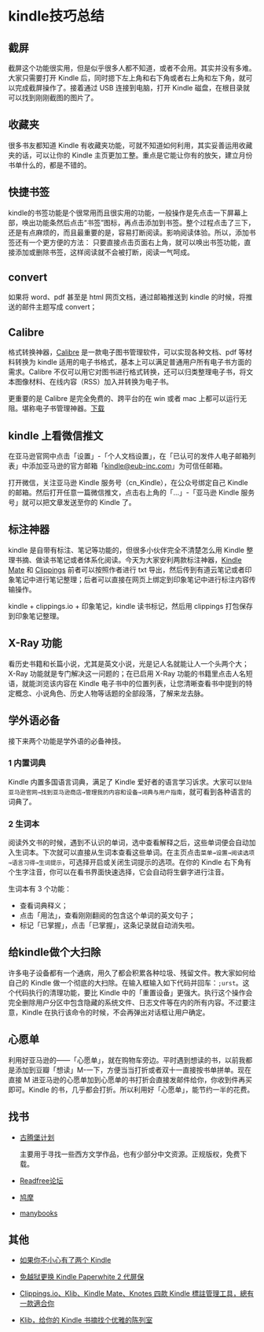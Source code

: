 # kindle技巧总结

## 截屏

截屏这个功能很实用，但是似乎很多人都不知道，或者不会用。其实并没有多难。大家只需要打开 Kindle 后，同时摁下左上角和右下角或者右上角和左下角，就可以完成截屏操作了。接着通过 USB 连接到电脑，打开 Kindle 磁盘，在根目录就可以找到刚刚截图的图片了。

## 收藏夹

很多书友都知道 Kindle 有收藏夹功能，可就不知道如何利用，其实妥善运用收藏夹的话，可以让你的 Kindle 主页更加工整。重点是它能让你有的放矢，建立月份书单什么的，都是不错的。

## 快捷书签
kindle的书签功能是个很常用而且很实用的功能，一般操作是先点击一下屏幕上部，唤出功能条然后点击“书签”图标，再点击添加到书签。整个过程点击了三下，还是有点麻烦的，而且最重要的是，容易打断阅读。影响阅读体验。所以，添加书签还有一个更方便的方法：
只要直接点击页面右上角，就可以唤出书签功能，直接添加或删除书签，这样阅读就不会被打断，阅读一气呵成。

## convert

如果将 word、pdf 甚至是 html 网页文档，通过邮箱推送到 kindle 的时候，将推送的邮件主题写成 convert；

## Calibre

格式转换神器，[Calibre](https://calibre-ebook.com) 是一款电子图书管理软件，可以实现各种文档、pdf 等材料转换为 kindle 适用的电子书格式，基本上可以满足普通用户所有电子书方面的需求。Calibre 不仅可以用它对图书进行格式转换，还可以归类整理电子书，将文本图像材料、在线内容（RSS）加入并转换为电子书。

更重要的是 Calibre 是完全免费的、跨平台的在 win 或者 mac 上都可以运行无阻。堪称电子书管理神器。[下载](https://bookfere.com/tools#calibre)

## kindle 上看微信推文

在亚马逊官网中点击「设置」-「个人文档设置」，在「已认可的发件人电子邮箱列表」中添加亚马逊的官方邮箱「kindle@eub-inc.com」为可信任邮箱。

打开微信，关注亚马逊 Kindle 服务号（cn_Kindle），在公众号绑定自己 Kindle 的邮箱。然后打开任意一篇微信推文，点击右上角的「…」-「亚马逊 Kindle 服务号」就可以把文章发送至你的 Kindle 了。

## 标注神器

kindle 是自带有标注、笔记等功能的，但很多小伙伴完全不清楚怎么用 Kindle 整理书摘、做读书笔记或者体系化阅读。今天为大家安利两款标注神器，[Kindle Mate](http://kmate.me/downloadcn/) 和 [Clippings](http://Clippings.io) 前者可以按照作者进行 txt 导出，然后传到有道云笔记或者印象笔记中进行笔记整理；后者可以直接在网页上绑定到印象笔记中进行标注内容传输操作。

kindle + clippings.io + 印象笔记，kindle 读书标记，然后用 clippings 打包保存到印象笔记整理。

## X-Ray 功能

看历史书籍和长篇小说，尤其是英文小说，光是记人名就能让人一个头两个大；X-Ray 功能就是专门解决这一问题的；在已启用 X-Ray 功能的书籍里点击人名短语，就能浏览该内容在 Kindle 电子书中的位置列表，让您清晰查看书中提到的特定概念、小说角色、历史人物等话题的全部段落，了解来龙去脉。

## 学外语必备

接下来两个功能是学外语的必备神技。

### 1 内置词典

Kindle 内置多国语言词典，满足了 Kindle 爱好者的语言学习诉求。大家可以`登陆亚马逊官网→找到亚马逊商店→管理我的内容和设备→词典与用户指南`，就可看到各种语言的词典了。

### 2 生词本

阅读外文书的时候，遇到不认识的单词，选中查看解释之后，这些单词便会自动加入生词本。下次就可以直接从生词本查看这些单词。在主页点击`菜单→设置→阅读选项→语言习得→生词提示`，可选择开启或关闭生词提示的选项。在你的 Kindle 右下角有个生字注音，你可以在看书界面快速选择，它会自动将生僻字进行注音。

生词本有 3 个功能：

- 查看词典释义；
- 点击「用法」，查看刚刚翻阅的包含这个单词的英文句子；
- 标记「已掌握」，点击「已掌握」，这条记录就自动消失啦。

## 给kindle做个大扫除

许多电子设备都有一个通病，用久了都会积累各种垃圾、残留文件。教大家如何给自己的 Kindle 做一个彻底的大扫除。在输入框输入如下代码并回车：`;urst`。这个代码执行的清理功能，要比 Kindle 中的「重置设备」更强大。执行这个操作会完全删除用户分区中包含隐藏的系统文件、日志文件等在内的所有内容。不过要注意，Kindle 在执行该命令的时候，不会再弹出对话框让用户确定。

## 心愿单

利用好亚马逊的——「心愿单」，就在购物车旁边。平时遇到想读的书，以前我都是添加到豆瓣「想读」M-一下，方便当当打折或者双十一直接按书单拼单。现在直接 M 进亚马逊的心愿单加到心愿单的书打折会直接发邮件给你，你收到件再买即可。Kindle 的书，几乎都会打折。所以利用好「心愿单」，能节约一半的花费。

## 找书

- [古腾堡计划]( http://www.gutenberg.org/)

  主要用于寻找一些西方文学作品，也有少部分中文资源。正规版权，免费下载。

- [Readfree论坛](https://forum.readfree.me/top/yearly)

-  [鸠摩](https://www.jiumodiary.com/)
-  [manybooks]( https://manybooks.net/search-book?search=&ga_submit=bsf%3AsVtCEDRSzEZCoLx ) 

## 其他

- [如果你不小心有了两个 Kindle](https://zhuanlan.zhihu.com/p/41174147)
- [免越狱更换 Kindle Paperwhite 2 代屏保](https://bookfere.com/post/8.html)

- [Clippings.io、Klib、Kindle Mate、Knotes 四款 Kindle 標註管理工具，總有一款適合你](http://www.yunjialeguanwang.com/archives/1244.html)

- [Klib，给你的 Kindle 书摘找个优雅的陈列室](https://sspai.com/post/37581)

